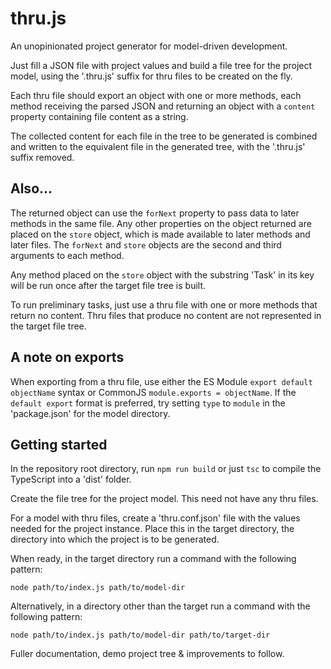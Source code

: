 # thru.js

An unopinionated project generator for model-driven development.

Just fill a JSON file with project values and build a file tree for the project model, using the '.thru.js' suffix for thru files to be created on the fly.

Each thru file should export an object with one or more methods, each method receiving the parsed JSON and returning an object with a `content` property containing file content as a string.

The collected content for each file in the tree to be generated is combined and written to the equivalent file in the generated tree, with the '.thru.js' suffix removed.

## Also...

The returned object can use the `forNext` property to pass data to later methods in the same file. Any other properties on the object returned are placed on the `store` object, which is made available to later methods and later files. The `forNext` and `store` objects are the second and third arguments to each method.

Any method placed on the `store` object with the substring 'Task' in its key will be run once after the target file tree is built.

To run preliminary tasks, just use a thru file with one or more methods that return no content. Thru files that produce no content are not represented in the target file tree.

## A note on exports

When exporting from a thru file, use either the ES Module `export default objectName` syntax or CommonJS `module.exports = objectName`. If the `default export` format is preferred, try setting `type` to `module` in the 'package.json' for the model directory.

## Getting started

In the repository root directory, run `npm run build` or just `tsc` to compile the TypeScript into a 'dist' folder.

Create the file tree for the project model. This need not have any thru files.

For a model with thru files, create a 'thru.conf.json' file with the values needed for the project instance. Place this in the target directory, the directory into which the project is to be generated.

When ready, in the target directory run a command with the following pattern:

```shell
node path/to/index.js path/to/model-dir
```

Alternatively, in a directory other than the target run a command with the following pattern:

```shell
node path/to/index.js path/to/model-dir path/to/target-dir
```

Fuller documentation, demo project tree & improvements to follow.
